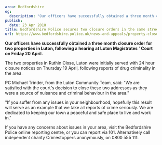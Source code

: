 ```yaml
area: Bedfordshire
og:
  description: "Our officers have successfully obtained a three month closure order for two properties in Luton, following a hearing at Luton Magistrates\u2019 Court on Friday 20 April."
publish:
  date: 23 Apr 2018
title: Bedfordshire Police secures two closure orders in the same street
url: https://www.bedfordshire.police.uk/news-and-appeals/property-closure-luton-april18
```

**Our officers have successfully obtained a three month closure order for two properties in Luton, following a hearing at Luton Magistrates ' Court on Friday 20 April.**

The two properties in Ruthin Close, Luton were initially served with 24 hour closure notices on Thursday 19 April, following reports of drug criminality in the area.

PC Michael Trinder, from the Luton Community Team, said: "We are satisfied with the court's decision to close these two addresses as they were a source of nuisance and criminal behaviour in the area."

"If you suffer from any issues in your neighbourhood, hopefully this result will serve as an example that we take all reports of crime seriously. We are dedicated to keeping our town a peaceful and safe place to live and work in."

If you have any concerns about issues in your area, visit the Bedfordshire Police online reporting centre, or you can report via 101. Alternatively call independent charity Crimestoppers anonymously, on 0800 555 111.
